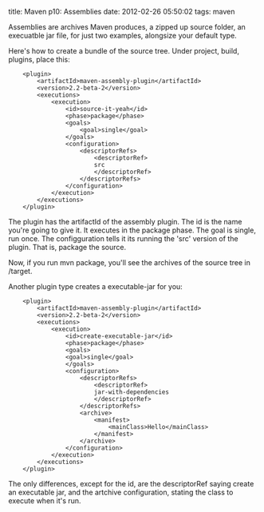 title: Maven p10: Assemblies
date: 2012-02-26 05:50:02
tags: maven

Assemblies are archives Maven produces, a zipped up source folder, an execuatble jar file, for just two examples, alongsize your default type. 

Here's how to create a bundle of the source tree. Under project, build, plugins, place this:

		<plugin>
			<artifactId>maven-assembly-plugin</artifactId>
			<version>2.2-beta-2</version>
			<executions>
				<execution>
					<id>source-it-yeah</id>
					<phase>package</phase>
					<goals> 
						<goal>single</goal>
					</goals>
					<configuration>
						<descriptorRefs>
							<descriptorRef>
							src
							</descriptorRef>
						</descriptorRefs>
					</configuration>
				</execution>
			</executions>
		</plugin>

The plugin has the artifactId of the assembly plugin. The id is the name you're going to give it. It executes in the package phase. The goal is single, run once. The configguration tells it its running the 'src' version of the plugin. That is, package the source.

Now, if you run mvn package, you'll see the archives of the source tree in /target.

Another plugin type creates a executable-jar for you:

		<plugin>
			<artifactId>maven-assembly-plugin</artifactId>
			<version>2.2-beta-2</version>
			<executions>
				<execution>
					<id>create-executable-jar</id>
					<phase>package</phase>
					<goals>
					<goal>single</goal>
					</goals>
					<configuration>
						<descriptorRefs>
							<descriptorRef>
							jar-with-dependencies
							</descriptorRef>
						</descriptorRefs>
						<archive>
							<manifest>
								<mainClass>Hello</mainClass>
							</manifest>
						</archive>
					</configuration>
				</execution>
			</executions>
		</plugin>

The only differences, except for the id, are the descriptorRef saying create an executable jar, and the artchive configuration, stating the class to execute when it's run.
